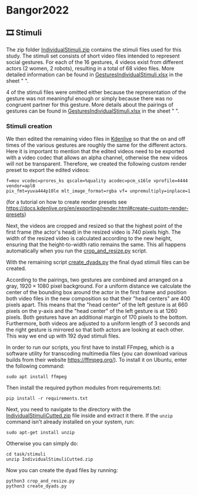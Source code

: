 # Bangor2022

## 🎞️ Stimuli

The zip folder [IndividualStimuli.zip](task/stimuli/IndividualStimuli.zip) contains the stimuli files used for this study. The stimuli set consists of short video files intended to represent social gestures. For each of the $16$ gestures, $4$ videos exist from different actors ($2$ women, $2$ robots), resulting in a total of $68$ video files. More detailed information can be found in [GesturesIndividualStimuli.xlsx](task/stimuli/GesturesIndividualStimuli.xlsx) in the sheet " ". 

$4$ of the stimuli files were omitted either because the representation of the gesture was not meaningful enough or simply because there was no congruent partner for this gesture. More details about the pairings of gestures can be found in [GesturesIndividualStimuli.xlsx](task/stimuli/GesturesIndividualStimuli.xlsx) in the sheet " ". 

### Stimuli creation

We then edited the remaining video files in [Kdenlive](https://kdenlive.org/) so that the on and off times of the various gestures are roughly the same for the different actors. Here it is important to mention that the edited videos need to be exported with a video codec that allows an alpha channel, otherwise the new videos will not be transparent. Therefore, we created the following custom render preset to export the edited videos: 

```
f=mov vcodec=prores_ks qscale=%quality acodec=pcm_s16le vprofile=4444 vendor=apl0
pix_fmt=yuva444p10le mlt_image_format=rgba vf= unpremultiply=inplace=1
```

 (for a tutorial on how to create render presets see https://docs.kdenlive.org/en/exporting/render.html#create-custom-render-presets)

Next, the videos are cropped and resized so that the highest point of the first frame (the actor's head) in the resized video is 740 pixels high. The width of the resized video is calculated according to the new height, ensuring that the height-to-width ratio remains the same. This all happens automatically when you run the [crop_and_resize.py](task/stimuli/crop_and_resize.py) script. 

With the remaining script [create_dyads.py](task/stimuli/create_dayds.py) the final dyad stimuli files can be created. 

According to the pairings, two gestures are combined and arranged on a gray, $1920 \times 1080$ pixel background. For a uniform distance we calculate the center of the bounding box around the actor in the first frame and position both video files in the new composition so that their "head centers" are $400$ pixels apart. This means that the "head center" of the left gesture is at $660$ pixels on the y-axis and the "head center" of the left gesture is at $1260$ pixels. Both gestures have an additional margin of $170$ pixels to the bottom. Furthermore, both videos are adjusted to a uniform length of $3$ seconds and the right gesture is mirrored so that both actors are looking at each other. This way we end up with $192$ dyad stimuli files. 

In order to run our scripts, you first have to install FFmpeg, which is a software utility for transcoding multimedia files (you can download various builds from their website https://ffmpeg.org/). To install it on Ubuntu, enter the following command:

```
sudo apt install ffmpeg
```

Then install the required python modules from requirements.txt:

```
pip install -r requirements.txt
```

Next, you need to navigate to the directory with the [IndividualStimuliCutted.zip](task/stimuli/IndividualStimuliCutted.zip) file inside and extract it there. If the `unzip` command isn't already installed on your system, run:

```  
sudo apt-get install unzip
```

Otherwise you can simply do:

```
cd task/stimuli
unzip IndividualStimuliCutted.zip
```

Now you can create the dyad files by running:

```
python3 crop_and_resize.py
python3 create_dyads.py
```

